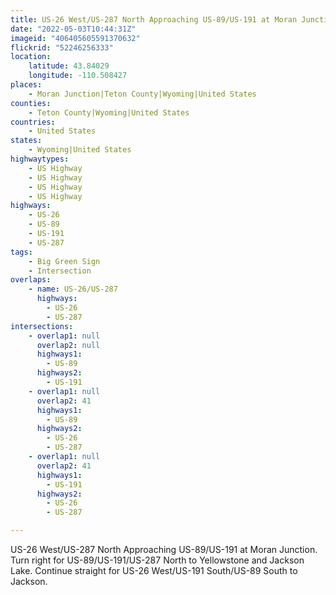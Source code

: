 ```yaml
---
title: US-26 West/US-287 North Approaching US-89/US-191 at Moran Junction
date: "2022-05-03T10:44:31Z"
imageid: "406405605591370632"
flickrid: "52246256333"
location:
    latitude: 43.84029
    longitude: -110.508427
places:
    - Moran Junction|Teton County|Wyoming|United States
counties:
    - Teton County|Wyoming|United States
countries:
    - United States
states:
    - Wyoming|United States
highwaytypes:
    - US Highway
    - US Highway
    - US Highway
    - US Highway
highways:
    - US-26
    - US-89
    - US-191
    - US-287
tags:
    - Big Green Sign
    - Intersection
overlaps:
    - name: US-26/US-287
      highways:
        - US-26
        - US-287
intersections:
    - overlap1: null
      overlap2: null
      highways1:
        - US-89
      highways2:
        - US-191
    - overlap1: null
      overlap2: 41
      highways1:
        - US-89
      highways2:
        - US-26
        - US-287
    - overlap1: null
      overlap2: 41
      highways1:
        - US-191
      highways2:
        - US-26
        - US-287

---
```

US-26 West/US-287 North Approaching US-89/US-191 at Moran Junction.  Turn right for US-89/US-191/US-287 North to Yellowstone and Jackson Lake.  Continue straight for US-26 West/US-191 South/US-89 South to Jackson. 